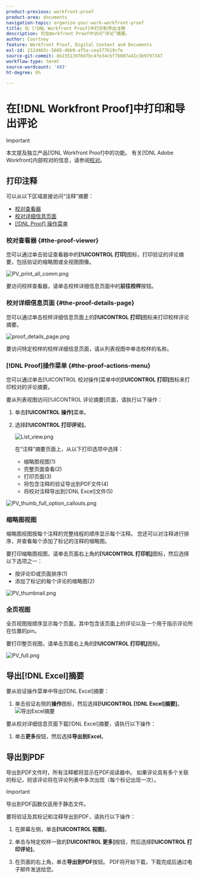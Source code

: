 ```yaml
---
product-previous: workfront-proof
product-area: documents
navigation-topic: organize-your-work-workfront-proof
title: 在 [!DNL Workfront Proof]中打印和导出注释
description: 可在Workfront Proof中访问“评论”摘要。
author: Courtney
feature: Workfront Proof, Digital Content and Documents
exl-id: 212d465c-5605-4bb9-af5a-cea377619cfe
source-git-commit: de23513976d7bc4fe34cbf7b007a41c3b9797347
workflow-type: tm+mt
source-wordcount: '493'
ht-degree: 0%

---
```


# 在[!DNL Workfront Proof]中打印和导出评论

<!-- Audited: 4/2025 -->

>[!IMPORTANT]
>
>本文提及独立产品[!DNL Workfront Proof]中的功能。 有关[!DNL Adobe Workfront]内部校对的信息，请参阅[校对](../../../review-and-approve-work/proofing/proofing.md)。

## 打印注释

可以从以下区域直接访问“注释”摘要：

* [校对查看器](#the-proof-viewer)
* [校对详细信息页面](#the-proof-details-page)
* [ [!DNL Proof] 操作菜单](#the-proof-actions-menu)

### 校对查看器 {#the-proof-viewer}

您可以通过单击验证查看器中的&#x200B;**[!UICONTROL 打印]**&#x200B;图标，打印验证的评论摘要，包括验证的缩略图或全视图图像。

![PV_print_all_comm.png](assets/pv-print-all-comm-350x158.png)

要访问校样查看器，请单击校样详细信息页面中的&#x200B;**前往校样**&#x200B;按钮。

### 校对详细信息页面 {#the-proof-details-page}

您可以通过单击校样详细信息页面上的&#x200B;**[!UICONTROL 打印]**&#x200B;图标来打印校样评论摘要。

![proof_details_page.png](assets/proof-details-page-350x231.png)

要访问特定校样的校样详细信息页面，请从列表视图中单击校样的名称。

### [!DNL Proof]操作菜单 {#the-proof-actions-menu}

您可以通过单击[!UICONTROL 校对操作]菜单中的&#x200B;**[!UICONTROL 打印]**&#x200B;图标来打印校对的评论摘要。

要从列表视图访问[!UICONTROL 评论摘要]页面，请执行以下操作：

1. 单击&#x200B;**[!UICONTROL 操作]**&#x200B;菜单。
1. 选择&#x200B;**[!UICONTROL 打印评论]**。

   ![List_view.png](assets/list-view-350x155.png)

   在“注释”摘要页面上，从以下打印选项中选择：

   * 缩略图视图(1)
   * 完整页面查看(2)
   * 打印页面(3)
   * 将包含注释的验证导出到PDF文件(4)
   * 将校对注释导出到[!DNL Excel]文件(5)

![PV_thumb_full_option_callouts.png](assets/pv-thumb-full-option-callouts-350x154.png)

### 缩略图视图

缩略图视图按每个注释的完整线程的顺序显示每个注释。 您还可以对注释进行排序，并查看每个添加了标记的注释的缩略图。

要打印缩略图视图，请单击页面右上角的&#x200B;**[!UICONTROL 打印机]**&#x200B;图标，然后选择以下选项之一：

* 按评论ID或页面排序(1)
* 添加了标记的每个评论的缩略图(2)

![PV_thumbnail.png](assets/pv-thumbnail-350x290.png)

### 全页视图

全页视图按顺序显示每个页面，其中包含该页面上的评论以及一个用于指示评论所在位置的pin。

要打印整页视图，请单击页面右上角的&#x200B;**[!UICONTROL 打印机]**&#x200B;图标。

![PV_full.png](assets/pv-full-350x347.png)

## 导出[!DNL Excel]摘要

要从验证操作菜单中导出[!DNL Excel]摘要：

1. 单击验证右侧的&#x200B;**操作**&#x200B;图标，然后选择&#x200B;**[!UICONTROL [!DNL Excel]摘要]**。
   ![导出Excel摘要](assets/excel-summary-option.png)

要从校对详细信息页面下载[!DNL Excel]摘要，请执行以下操作：

1. 单击&#x200B;**更多**&#x200B;按钮，然后选择&#x200B;**导出到Excel**。

   <!--
   ![Export to Excel option](assets/export-to-excel-option.png) -->

## 导出到PDF

导出到PDF文件时，所有注释都将显示在PDF阅读器中。 如果评论具有多个关联的标记，则该评论将在评论列表中多次出现（每个标记出现一次）。

>[!IMPORTANT]
>
>导出到PDF函数仅适用于静态文件。

要将验证及其标记和注释导出到PDF，请执行以下操作：

1. 在屏幕左侧，单击&#x200B;**[!UICONTROL 视图]**。
1. 单击与特定校样一致的&#x200B;**[!UICONTROL 更多]**&#x200B;按钮，然后选择&#x200B;**[!UICONTROL 打印评论]**。

1. 在页面的右上角，单击&#x200B;**导出到PDF**&#x200B;按钮。 PDF将开始下载，下载完成后通过电子邮件发送给您。

